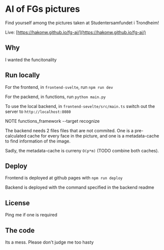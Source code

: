 # AI of FGs pictures

Find yourself among the pictures taken at Studentersamfundet i Trondheim!

Live:
[https://hakonw.github.io/fg-ai/](https://hakonw.github.io/fg-ai/)

## Why

I wanted the funcitonality

## Run locally

For the frontend, in `frontend-svelte`, run `npm run dev`

For the packend, in functions, run `python main.py`

To use the local backend, in `frontend-sevelte/src/main.ts` switch out the server to `http://localhost:8080`

NOTE  functions_framework --target recognize


The backend needs 2 files files that are not commited. One is a pre-calculated cache for every face in the picture, and one is a metadata-cache to find information of the image.

Sadly, the metadata-cache is curreny `O(p*m)` (TODO combine both caches).

## Deploy

Frontend is deployed at github pages with `npm run deploy`

Backend is deployed with the command specified in the backend readme

## License

Ping me if one is required

## The code

Its a mess. Please don't judge me too hasty
